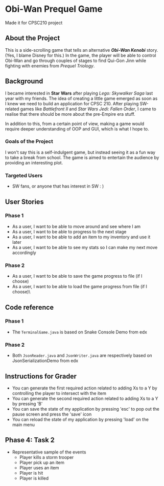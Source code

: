 # Obi-Wan Prequel Game
Made it for CPSC210 project

## About the Project
This is a side-scrolling game that tells an alternative <b><em>Obi-Wan Kenobi</em></b> story. (Yes, I blame Disney for this.) 
In the game, the player will be able to control Obi-Wan 
and go through couples of stages to find Qui-Gon Jinn while fighting with enemies from *Prequel Triology*.
## Background
I became interested in **Star Wars** after playing *Lego: Skywalker Saga* last year with my friends. 
The idea of creating a little game emerged as soon as I knew we need to build an application for CPSC 210.
After playing SW-related games like <em>Battlefront II</em> and <em>Star Wars Jedi: Fallen Order</em>, 
I came to realise that there should be more about the pre-Empire era stuff. 

In addition to this, from a certain point of view, making a game would require deeper 
understanding of OOP and GUI, which is what I hope to.

### Goals of the Project

I won't say this is a self-indulgent game, but instead seeing it as a fun way to take a break
from school. The game is aimed to entertain the audience by providing an interesting plot.
 
### Targeted Users

- SW fans, or anyone that has interest in SW : )

## User Stories
### Phase 1
- As a user, I want to be able to move around and see where I am
- As a user, I want to be able to progress to the next stage 
- As a user, I want to be able to add an item to my inventory and use it later
- As a user, I want to be able to see my stats so I can make my next move accordingly

### Phase 2
- As a user, I want to be able to save the game progress to file (if I choose)
- As a user, I want to be able to load the game progress from file (if I choose)\


## Code reference
### Phase 1
- The `TerminalGame.java` is based on Snake Console Demo from edx
### Phase 2
- Both `JsonReader.java` and `JsonWriter.java` are respectively based on JsonSerializationDemo from edx


## Instructions for Grader
- You can generate the first required action related to adding Xs to a Y by controlling the player to intersect with the item
- You can generate the second required action related to adding Xs to a Y by pressing 'B'
- You can save the state of my application by pressing 'esc' to pop out the pause screen and press the 'save' icon
- You can reload the state of my application by pressing 'load' on the main menu

## Phase 4: Task 2
- Representative sample of the events
  - Player kills a storm trooper
  - Player pick up an item
  - Player uses an item
  - Player is hit
  - Player is killed













